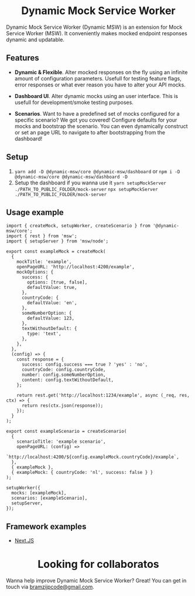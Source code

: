 <h1 align="center">Dynamic Mock Service Worker</h1>

Dynamic Mock Service Worker (Dynamic MSW) is an extension for Mock Service Worker (MSW). It conveniently makes mocked endpoint responses dynamic and updatable.

## Features

- **Dynamic & Flexible**. Alter mocked responses on the fly using an infinite amount of configuration parameters. Usefull for testing feature flags, error responses or what ever reason you have to alter your API mocks.

- **Dashboard UI**. Alter dynamic mocks using an user interface. This is usefull for development/smoke testing purposes.

- **Scenarios**. Want to have a predefined set of mocks configured for a specific scenario? We got you covered! Configure defaults for your mocks and bootstrap the scenario. You can even dynamically construct or set an page URL to navigate to after bootstrapping from the dashboard!

## Setup

1. `yarn add -D @dynamic-msw/core @dynamic-msw/dashboard` or
   `npm i -D @dynamic-msw/core @dynamic-msw/dashboard -D`
2. Setup the dashboard if you wanna use it
   `yarn setupMockServer ./PATH_TO_PUBLIC_FOLDER/mock-server`
   `npx setupMockServer ./PATH_TO_PUBLIC_FOLDER/mock-server`

## Usage example

```
import { createMock, setupWorker, createScenario } from '@dynamic-msw/core';
import { rest } from 'msw';
import { setupServer } from 'msw/node';

export const exampleMock = createMock(
  {
    mockTitle: 'example',
    openPageURL: 'http://localhost:4200/example',
    mockOptions: {
      success: {
        options: [true, false],
        defaultValue: true,
      },
      countryCode: {
        defaultValue: 'en',
      },
      someNumberOption: {
        defaultValue: 123,
      },
      textWithoutDefault: {
        type: 'text',
      },
    },
  },
  (config) => {
    const response = {
      success: config.success === true ? 'yes' : 'no',
      countryCode: config.countryCode,
      number: config.someNumberOption,
      content: config.textWithoutDefault,
    };

    return rest.get('http://localhost:1234/example', async (_req, res, ctx) => {
      return res(ctx.json(response));
    });
  }
);

export const exampleScenario = createScenario(
  {
    scenarioTitle: 'example scenario',
    openPageURL: (config) =>
      `http://localhost:4200/${config.exampleMock.countryCode}/example`,
  },
  { exampleMock },
  { exampleMock: { countryCode: 'nl', success: false } }
);

setupWorker({
  mocks: [exampleMock],
  scenarios: [exampleScenario],
  setupServer,
});
```

## Framework examples

- [Next.JS](./examples/next)

<h1 align="center">Looking for collaboratos</h1>

Wanna help improve Dynamic Mock Service Worker? Great! You can get in touch via [bramzijpcode@gmail.com](mailto:bramzijpcode@gmail.com?subject=[Dynamic-MSW]Collaboration).
